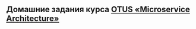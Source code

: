 ## Домашние задания курса [OTUS «Microservice Architecture»]([https://otus.ru/lessons/golang-professional/?utm_source=github&utm_medium=free&utm_campaign=otus](https://otus.ru/lessons/microservice-architecture/)https://otus.ru/lessons/microservice-architecture/)
